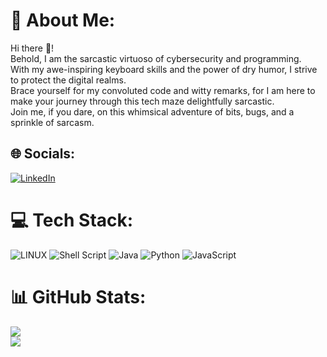 # 💫 About Me:
Hi there 👋!<br>Behold, I am the sarcastic virtuoso of cybersecurity and programming.<br>With my awe-inspiring keyboard skills and the power of dry humor, I strive to protect the digital realms.<br>Brace yourself for my convoluted code and witty remarks, for I am here to make your journey through this tech maze delightfully sarcastic.<br>Join me, if you dare, on this whimsical adventure of bits, bugs, and a sprinkle of sarcasm.


## 🌐 Socials:
[![LinkedIn](https://img.shields.io/badge/LinkedIn-%230077B5.svg?logo=linkedin&logoColor=white)](https://linkedin.com/in/https://www.linkedin.com/in/shafqat-hassan) 

# 💻 Tech Stack:
![LINUX](https://img.shields.io/badge/Linux-FCC624?style=for-the-badge&logo=linux&logoColor=black) ![Shell Script](https://img.shields.io/badge/shell_script-%23121011.svg?style=for-the-badge&logo=gnu-bash&logoColor=white) ![Java](https://img.shields.io/badge/java-%23ED8B00.svg?style=for-the-badge&logo=java&logoColor=white) ![Python](https://img.shields.io/badge/python-3670A0?style=for-the-badge&logo=python&logoColor=ffdd54) ![JavaScript](https://img.shields.io/badge/javascript-%23323330.svg?style=for-the-badge&logo=javascript&logoColor=%23F7DF1E)
# 📊 GitHub Stats:
![](https://github-readme-streak-stats.herokuapp.com/?user=shafqathassan&theme=vision-friendly-dark&hide_border=false)<br/>
![](https://github-readme-stats.vercel.app/api/top-langs/?username=shafqathassan&theme=vision-friendly-dark&hide_border=false&include_all_commits=false&count_private=false&layout=compact)




<!-- Proudly created with GPRM ( https://gprm.itsvg.in ) -->
